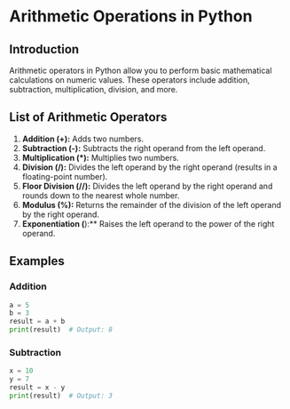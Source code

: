 # Arithmetic Operations in Python
           
## Introduction   

Arithmetic operators in Python allow you to perform basic mathematical calculations on numeric values. These operators include addition, subtraction, multiplication, division, and more.

## List of Arithmetic Operators

1. **Addition (+):** Adds two numbers.
2. **Subtraction (-):** Subtracts the right operand from the left operand.
3. **Multiplication (*):** Multiplies two numbers.
4. **Division (/):** Divides the left operand by the right operand (results in a floating-point number).
5. **Floor Division (//):** Divides the left operand by the right operand and rounds down to the nearest whole number.
6. **Modulus (%):** Returns the remainder of the division of the left operand by the right operand.
7. **Exponentiation (**):** Raises the left operand to the power of the right operand.

## Examples

### Addition

```python
a = 5
b = 3
result = a + b
print(result)  # Output: 8
```

### Subtraction

```python
x = 10
y = 7
result = x - y
print(result)  # Output: 3
```